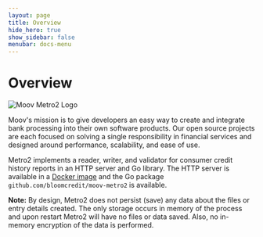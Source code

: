 ```yaml
---
layout: page
title: Overview
hide_hero: true
show_sidebar: false
menubar: docs-menu
---
```


# Overview

![Moov Metro2 Logo](https://repository-images.githubusercontent.com/268563554/600eb180-c6d9-11ea-85bf-8d8d41d2cac1)

Moov's mission is to give developers an easy way to create and integrate bank processing into their own software products. Our open source projects are each focused on solving a single responsibility in financial services and designed around performance, scalability, and ease of use.

Metro2 implements a reader, writer, and validator for consumer credit history reports in an HTTP server and Go library. The HTTP server is available in a [Docker image](https://moov-io.github.io/metro2/usage-docker/) and the Go package `github.com/bloomcredit/moov-metro2` is available.

**Note:** By design, Metro2 does not persist (save) any data about the files or entry details created. The only storage occurs in memory of the process and upon restart Metro2 will have no files or data saved. Also, no in-memory encryption of the data is performed.


